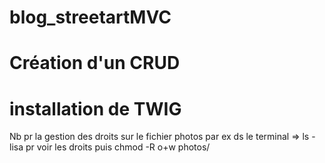 # blog_streetartMVC

# Création d'un CRUD

# installation de TWIG

Nb pr la gestion des droits sur le fichier photos par ex
ds le terminal => ls - lisa pr voir les droits puis chmod -R o+w photos/